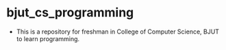 # bjut_cs_programming
* This is a repository for freshman in College of Computer Science, BJUT to learn programming.
